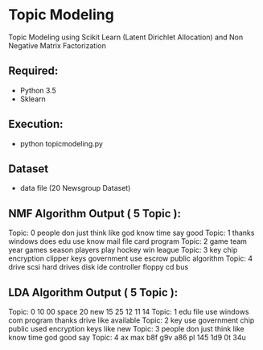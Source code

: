# Topic Modeling
Topic Modeling using Scikit Learn (Latent Dirichlet Allocation) and Non Negative Matrix Factorization

## Required:
* Python 3.5
* Sklearn

## Execution:
* python topicmodeling.py


## Dataset
* data file (20 Newsgroup Dataset)

## NMF Algorithm Output ( 5 Topic ):

Topic: 0
people don just think like god know time say good
Topic: 1
thanks windows does edu use know mail file card program
Topic: 2
game team year games season players play hockey win league
Topic: 3
key chip encryption clipper keys government use escrow public algorithm
Topic: 4
drive scsi hard drives disk ide controller floppy cd bus

## LDA Algorithm Output ( 5 Topic ):

Topic: 0
10 00 space 20 new 15 25 12 11 14
Topic: 1
edu file use windows com program thanks drive like available
Topic: 2
key use government chip public used encryption keys like new
Topic: 3
people don just think like know time god good say
Topic: 4
ax max b8f g9v a86 pl 145 1d9 0t 34u

